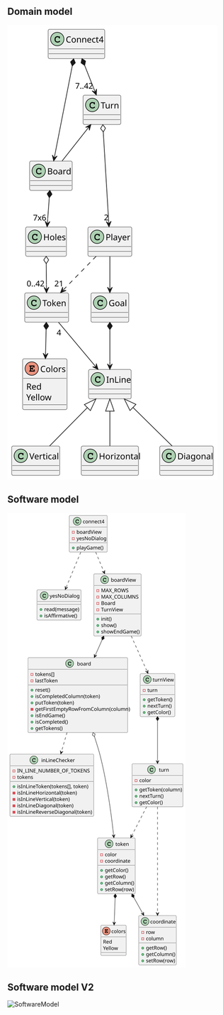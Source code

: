 ## Domain model
![DomainModel](/out/UML/domainModel/domainModel.svg)

## Software model
![SoftwareModel](/out/UML/softwareModel/softwareModel.svg)

## Software model V2
![SoftwareModel](/out/UML/softwareModel/softwareModel_v2.svg)
